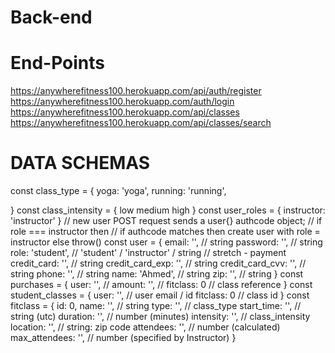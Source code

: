# Back-end

# End-Points
https://anywherefitness100.herokuapp.com/api/auth/register
https://anywherefitness100.herokuapp.com/auth/login
https://anywherefitness100.herokuapp.com/api/classes
https://anywherefitness100.herokuapp.com/api/classes/search


# DATA SCHEMAS
const class_type = {
  yoga: 'yoga',
  running: 'running',
  
}
const class_intensity = {
    low
 medium
 high
}
const user_roles = {
  instructor: 'instructor'
}
// new user POST request sends a user{} authcode object;
// if role === instructor then
// if authcode matches then create user with role = instructor else throw()
const user = {
  email: '', // string
  password: '', // string
  role: 'student', // 'student' / 'instructor' / string
  // stretch - payment
  credit_card: '', // string
  credit_card_exp: '', // string
  credit_card_cvv: '', // string
  phone: '', // string
  name: 'Ahmed', // string
  zip: '', // string
}
const purchases = {
  user: '', //
  amount: '', //
  fitclass: 0 // class reference
}
const student_classes = {
  user: '', // user email / id
  fitclass: 0 // class id
}
const fitclass = {
  id: 0,
  name: '', // string
  type: '', // class_type
  start_time: '', // string (utc)
  duration: '', // number (minutes)
  intensity: '', // class_intensity
  location: '', // string: zip code
  attendees: '', // number (calculated)
  max_attendees: '', // number (specified by Instructor)
}